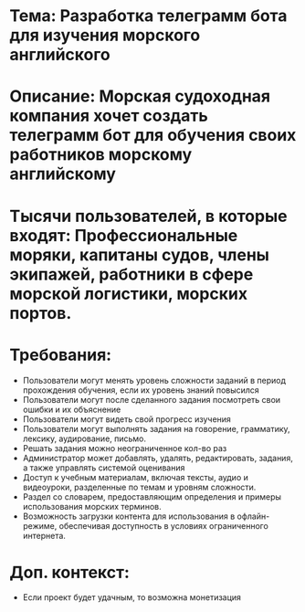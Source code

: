 # Тема: Разработка телеграмм бота для изучения морского английского
# Описание: Морская судоходная компания хочет создать телеграмм бот для обучения своих работников морскому английскому
# Тысячи пользователей, в которые входят: Профессиональные моряки, капитаны судов, члены экипажей, работники в сфере морской логистики, морских портов.
# Требования:
- Пользователи могут менять уровень сложности заданий в период прохождения обучения, если их уровень знаний повысился
- Пользователи могут после сделанного задания посмотреть свои ошибки и их объяснение
- Пользователи могут видеть свой прогресс изучения
- Пользователи могут выполнять задания на говорение, грамматику, лексику, аудирование, письмо.
- Решать задания можно неограниченное кол-во раз
- Администратор может добавлять, удалять, редактировать, задания, а также управлять системой оценивания
- Доступ к учебным материалам, включая тексты, аудио и видеоуроки, разделенные по темам и уровням сложности.
- Раздел со словарем, предоставляющим определения и примеры использования морских терминов.
- Возможность загрузки контента для использования в офлайн-режиме, обеспечивая доступность в условиях ограниченного интернета.
# Доп. контекст:
- Если проект будет удачным, то возможна монетизация

  


